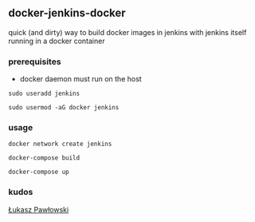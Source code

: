 ## docker-jenkins-docker

quick (and dirty) way to build docker images in jenkins with jenkins itself running in a docker container

### prerequisites

 - docker daemon must run on the host

``sudo useradd jenkins``

``sudo usermod -aG docker jenkins``

### usage

``docker network create jenkins``

``docker-compose build``

``docker-compose up``

### kudos

[Łukasz Pawłowski](https://itnext.io/docker-inside-docker-for-jenkins-d906b7b5f527 "Łukasz Pawłowski")

